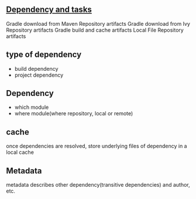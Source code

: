 ## [Dependency and tasks](https://docs.gradle.org/current/userguide/core_dependency_management.html)
Gradle download from Maven Repository artifacts
Gradle download from Ivy Repository artifacts
Gradle build and cache artifacts
Local File Repository artifacts

## type of dependency
- build dependency
- project dependency

## Dependency
- which module
- where module(where repository, local or remote)

## cache
once dependencies are resolved, store underlying files of dependency in a local cache

## Metadata
metadata describes other dependency(transitive dependencies) and author, etc.
